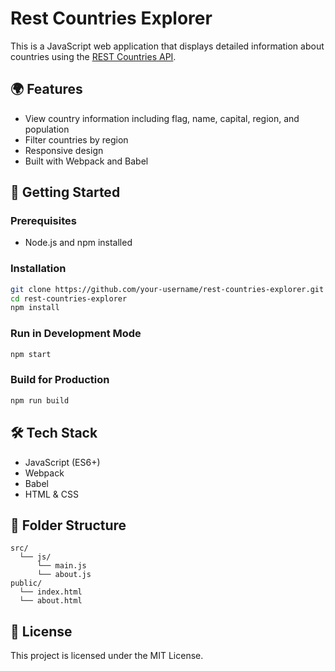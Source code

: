# Rest Countries Explorer

This is a JavaScript web application that displays detailed information about countries using the [REST Countries API](https://restcountries.com/).

## 🌍 Features

- View country information including flag, name, capital, region, and population
- Filter countries by region
- Responsive design
- Built with Webpack and Babel

## 🚀 Getting Started

### Prerequisites
- Node.js and npm installed

### Installation

```bash
git clone https://github.com/your-username/rest-countries-explorer.git
cd rest-countries-explorer
npm install
```

### Run in Development Mode

```bash
npm start
```

### Build for Production

```bash
npm run build
```

## 🛠️ Tech Stack

- JavaScript (ES6+)
- Webpack
- Babel
- HTML & CSS

## 📁 Folder Structure

```
src/
  └── js/
      └── main.js
      └── about.js
public/
  └── index.html
  └── about.html
```

## 📄 License

This project is licensed under the MIT License.
